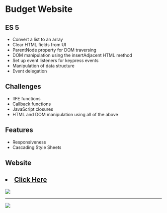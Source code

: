 # Budget Website

## ES 5 
<ul>
<li>Convert a list to an array</li>
<li>Clear HTML fields from UI</li>
<li>ParentNode property for DOM traversing</li>
<li>DOM manipulation using the insertAdjacent HTML method</li>
<li>Set up event listeners for keypress events</li>
<li>Manipulation of data structure</li>
<li>Event delegation</li>
</ul>

## Challenges
<ul>
<li>IIFE functions</li>
<li>Callback functions</li>
<li>JavaScript closures</li>
<li>HTML and DOM manipulation using all of the above</li>
</ul>

## Features
<ul>
<li>Responsiveness</li>
<li>Cascading Style Sheets</li>
</ul>

## Website
<h2><li><a href="https://budget-gamma.vercel.app/" target="_blank"> Click Here </a></li></h2>


![](budget.gif)

---

![](budget1.gif)
